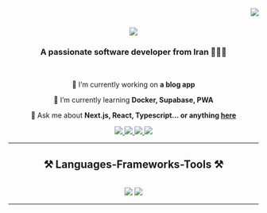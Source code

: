 <img align="right" src="https://visitor-badge.laobi.icu/badge?page_id=Hamed-Avid.Hamed-Avid" />

<h1 align="center">
    <img src="https://readme-typing-svg.herokuapp.com/?font=Righteous&size=35&center=true&vCenter=true&width=500&height=70&duration=4000&lines=Hi+There!+👋;+I'm+Hamed+Avid!;" />
</h1>

<h3 align="center">A passionate software developer from Iran 🌿🇮🇷</h3>

<br/>

<div align="center">
 
 🔭 I’m currently working on **a blog app**
 
 🌱 I’m currently learning **Docker, Supabase, PWA**

💬 Ask me about **Next.js, React, Typescript... or anything [here](https://github.com/Hamed-Avid/Hamed-Avid/issues)**

 </div>

<div align="center">
  <a href="https://t.me/HamedAvid" target="_blank">
    <img src="https://img.shields.io/badge/Telegram-2CA5E0?style=for-the-badge&logo=telegram&logoColor=white" target="_blank"/>
  </a>
  <a href="mailto:hamedavid94@gmail.com">
    <img src="https://img.shields.io/badge/Gmail-D14836?style=for-the-badge&logo=gmail&logoColor=white" target="_blank"/>
  </a>
  <a href="https://linkedin.com/in/hamed-avid" target="_blank">
    <img src="https://img.shields.io/badge/LinkedIn-0077B5?style=for-the-badge&logo=linkedin&logoColor=white" target="_blank" />
  </a>
  <a href="https://hamed-avid.vercel.app/" target="_blank">
     <img src="https://img.shields.io/badge/Portfolio-255E63?style=for-the-badge&logo=About.me&logoColor=white" target="_blank" />
  </a>
</div>

 <hr/>

<h2 align="center">⚒️ Languages-Frameworks-Tools ⚒️</h2>
<br/>
<div align="center">
    <img src="https://skillicons.dev/icons?i=mui,html,css,github,react,figma,xd,tailwind,prisma,apollo,graphql" />
    <img src="https://skillicons.dev/icons?i=javascript,typescript,cs,dotnet,java,nextjs,redux,mongodb,mysql,postgres,cypress,jest" /><br>
</div>

<hr/>



